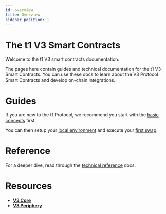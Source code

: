 ```yaml
---
id: overview
title: Overview
sidebar_position: 1
---
```


# The t1 V3 Smart Contracts

Welcome to the t1 V3 smart contracts documentation.

The pages here contain guides and technical documentation for the t1 V3 Smart Contracts.
You can use these docs to learn about the V3 Protocol Smart Contracts and develop on-chain integrations.

# Guides

If you are new to the t1 Protocol, we recommend you start with the [basic concepts](../../concepts/uniswap-protocol) first.

You can then setup your [local environment](./guides/local-environment) and execute your [first swap](./guides/swaps/single-swaps).

# Reference

For a deeper dive, read through the [technical reference](./reference/overview) docs.

# Resources

- [**V3 Core**](https://github.com/Uniswap/v3-core)
- [**V3 Periphery**](https://github.com/Uniswap/v3-periphery)